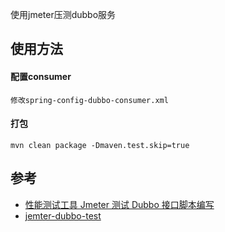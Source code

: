 使用jmeter压测dubbo服务

## 使用方法

#### 配置consumer
````apple js
修改spring-config-dubbo-consumer.xml
````

#### 打包
````
mvn clean package -Dmaven.test.skip=true
````


## 参考
* [性能测试工具 Jmeter 测试 Dubbo 接口脚本编写](https://testerhome.com/topics/9980)
* [jemter-dubbo-test](https://github.com/kevinleedev/jmeter-dubbo-test-demo)